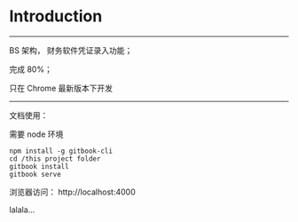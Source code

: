 # Introduction
----
BS 架构， 财务软件凭证录入功能；

完成 80%；

只在 Chrome 最新版本下开发

----
文档使用：

需要 node 环境

    npm install -g gitbook-cli
    cd /this project folder
    gitbook install 
    gitbook serve

浏览器访问： http://localhost:4000


lalala...
